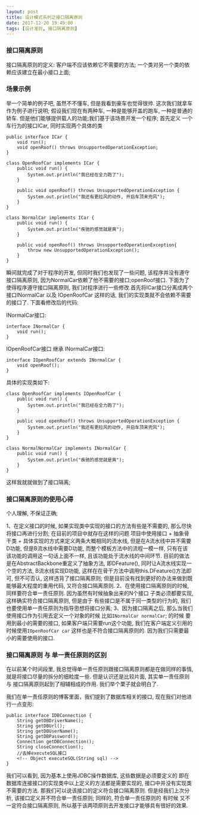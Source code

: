 ```yaml
---
layout: post
title: 设计模式系列之接口隔离原则
date: 2017-12-20 19:49:00
tags: [设计准则, 接口隔离原则]
---
```


### 接口隔离原则

接口隔离原则的定义: 客户端不应该依赖它不需要的方法; 一个类对另一个类的依赖应该建立在最小接口上面;

### 场景示例

举一个简单的例子吧, 虽然不不懂车, 但是我看到豪车也觉得很帅. 这次我们就拿车作为例子进行说明; 假设我们现在有两种车, 一种是能够开盖的跑车, 一种是普通的轿车. 但是他们能够提供载人的功能;我们基于该场景开发一个程序; 首先定义 一个车行为的接口ICar, 同时实现两个具体的类 

    public interface ICar {
        void run();
        void openRoof() throws UnsupportedOperationException;
    }

    class OpenRoofCar implements ICar {
        public void run() {
            System.out.println("我已经在全力跑了");
        }

        public void openRoof() throws UnsupportedOperationException {
            System.out.println("我还有更拉风的动作, 开启车顶来兜风");
        }
    }

    class NormalCar implements ICar {
        public void run() {
            System.out.println("疾驰的感觉就是爽");
        }

        public void openRoof() throws UnsupportedOperationException{
            throw new UnsupportedOperationException();
        }
    }

瞬间就完成了对于程序的开发, 但同时我们也发现了一些问题, 该程序并没有遵守接口隔离原则, 因为NormalCar依赖了他不需要的接口;openRoof接口. 下面为了使得程序遵守接口隔离原则, 我们对程序进行一些修改.首先将ICar接口分离成两个接口INormalCar 以及 IOpenRoofCar 这样的话, 我们的实现类就不会依赖不需要的接口了. 下面看修改后的代码:

INormalCar接口:

    interface INormalCar {
        void run();
    }

IOpenRoofCar接口 继承 INormalCar接口:

    interface IOpenRoofCar extends INormalCar {
        void openRoof();
    }

具体的实现类如下:

    class OpenRoofCar implements IOpenRoofCar {
        public void run() {
            System.out.println("我已经在全力跑了");
        }

        public void openRoof() throws UnsupportedOperationException {
            System.out.println("我还有更拉风的动作, 开启车顶来兜风");
        }
    }

    class NormalNormalCar implements INormalCar {
        public void run() {
            System.out.println("疾驰的感觉就是爽");
        }
    }

这样我就就做到了接口隔离;

### 接口隔离原则的使用心得

个人理解, 不保证正确;

1、在定义接口的时候, 如果实现类中实现的接口的方法有些是不需要的, 那么尽快将接口再进行分割; 在目前的项目中就存在这样的问题
    项目中使用接口 + 抽象骨干类 + 具体实现的方式来定义两条大概相同的流水线, 但是在A流水线中并不需要D功能, 但是B流水线中需要D功能, 而整个模板方法中的流程一模一样, 只有在该 该功能的调用这一句话上面不一样, 且该功能处于流水线的中间环节. 目前的做法是在AbstractBackbone重定义了抽象方法, 即DFeature(), 同时让A流水线实现一个空的方法, B流水线实现D功能, 这样在在骨干方法中调用this.DFeature()方法即可, 但不可否认, 这样违背了接口隔离原则; 但是目前没有找到更好的办法来做到既能够最大程度的重用代码, 又符合接口隔离原则.
2、在使用接口隔离原则的时候, 同样要符合单一责任原则. 因为虽然有时候抽象出来的N个接口 子类必须都要实现, 这样确实符合接口隔离原则, 但是由于 有些接口是不属于同一类型的行为的, 我们也要使用单一责任原则为指导思想将接口分离;
3、因为接口隔离之后, 那么当我们使用接口作为引用去定义一个对象的时候 比如```INormalCar normalCar```; 的时候 要用到最小的需要的接口, 如果客户端只需要run这个功能, 我们在客户端定义引用的时候使用```IOpenRoofCar car``` 这样也是不符合接口隔离原则的. 因为我们只需要最小的需要使用的接口.

### 接口隔离原则 与 单一责任原则的区别

在以前某个时间段里, 我总觉得单一责任原则跟接口隔离原则都是在做同样的事情, 就是将接口尽量的拆分的细粒度一些. 但是认识还是比较片面, 其实单一责任原则 与 接口隔离原则起到了相辅相成的作用. 我们举个栗子就会明白了.

我们在单一责任原则的博客里面，我们提到了数据库相关的接口, 现在我们对他进行一点变形:

    public interface IDBConnection {
        String getDBDriverName();
        String getDBUrl();
        String getDBUserName();
        String getDBPassword();
        Connection getDBConnection();
        String closeConnection();
        //去掉executeSQL接口
        <!-- Object executeSQL(String sql) -->
    }

我们可以看到, 因为基本上使用JDBC操作数据库, 这些数据是必须要定义的 即在数据库连接接口的实现类中以上定义的方法都是需要实现的, 接口中并没有实现类不需要的方法. 那我们可以说该接口的定义符合接口隔离原则. 但是经我们上次分析, 该接口定义并不符合单一责任原则; 同样的, 符合单一责任原则的 有时候 又不一定符合接口隔离原则, 所以基于该两项原则去开发接口才能够具有很好的效果.
